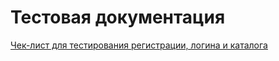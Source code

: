 # Тестовая документация

[Чек-лист для тестирования регистрации, логина и каталога](https://docs.google.com/spreadsheets/d/1BeMEUCIuJw953xzFAecsttinMqmZ3eF-n22S8-99a4g/edit?gid=0#gid=0)
